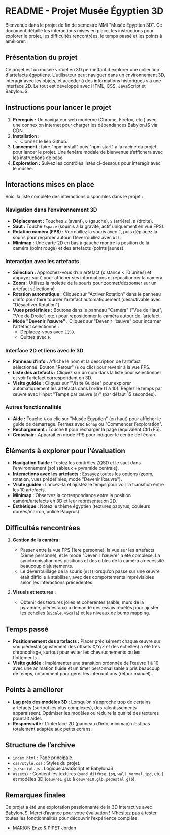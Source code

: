 # README - Projet Musée Égyptien 3D

Bienvenue dans le projet de fin de semestre MMI "Musée Égyptien 3D". Ce document détaille les interactions mises en place, les instructions pour explorer le projet, les difficultés rencontrées, le temps passé et les points à améliorer.

## Présentation du projet

Ce projet est un musée virtuel en 3D permettant d'explorer une collection d'artefacts égyptiens. L'utilisateur peut naviguer dans un environnement 3D, interagir avec les objets, et accéder à des informations historiques via une interface 2D. Le tout est développé avec HTML, CSS, JavaScript et BabylonJS.

## Instructions pour lancer le projet

1. **Prérequis :** Un navigateur web moderne (Chrome, Firefox, etc.) avec une connexion internet pour charger les dépendances BabylonJS via CDN.
2. **Installation :**
    - Clonnez le lien Github.
3. **Lancement :** faire "npm install" puis "npm start" a la racine du projet pour lancer le projet. Une fenêtre modale de bienvenue s’affichera avec les instructions de base.
4. **Exploration :** Suivez les contrôles listés ci-dessous pour interagir avec le musée.

## Interactions mises en place

Voici la liste complète des interactions disponibles dans le projet :

### Navigation dans l’environnement 3D
- **Déplacement :** Touches `Z` (avant), `Q` (gauche), `S` (arrière), `D` (droite).
- **Saut :** Touche `Espace` (soumis à la gravité, actif uniquement en vue FPS).
- **Rotation caméra (FPS) :** Verrouillez la souris avec `C`, puis déplacez la souris pour regarder autour. Déverrouillez avec `Alt`.
- **Minimap :** Une carte 2D en bas à gauche montre la position de la caméra (point rouge) et des artefacts (points jaunes).

### Interaction avec les artefacts
- **Sélection :** Approchez-vous d’un artefact (distance < 10 unités) et appuyez sur `E` pour afficher ses informations et repositionner la caméra.
- **Zoom :** Utilisez la molette de la souris pour zoomer/dézoomer sur un artefact sélectionné.
- **Rotation automatique :** Cliquez sur "Activer Rotation" dans le panneau d’info pour faire tourner l’artefact automatiquement (désactivable avec "Désactiver Rotation").
- **Vues prédéfinies :** Boutons dans le panneau "Caméra" ("Vue de Haut", "Vue de Droite", etc.) pour repositionner la caméra autour de l’artefact.
- **Mode "Devenir l’œuvre" :** Cliquez sur "Devenir l'œuvre" pour incarner l’artefact sélectionné :
    - Déplacez-vous avec `ZQSD`.
    - Quittez avec `F`.

### Interface 2D et liens avec le 3D
- **Panneau d’info :** Affiche le nom et la description de l’artefact sélectionné. Bouton "Retour" (`E` ou clic) pour revenir à la vue FPS.
- **Liste des artefacts :** Cliquez sur un nom dans la liste pour sélectionner et voir l’artefact correspondant en 3D.
- **Visite guidée :** Cliquez sur "Visite Guidée" pour explorer automatiquement les artefacts dans l’ordre (1 à 10). Réglez le temps par œuvre avec l’input "Temps par œuvre (s)" (par défaut 15 secondes).

### Autres fonctionnalités
- **Aide :** Touche `A` ou clic sur "Musée Égyptien" (en haut) pour afficher le guide de démarrage. Fermez avec `Échap` ou "Commencer l’exploration".
- **Rechargement :** Touche `R` pour recharger la page (équivalent Ctrl+F5).
- **Crosshair :** Apparaît en mode FPS pour indiquer le centre de l’écran.

## Éléments à explorer pour l’évaluation

- **Navigation fluide :** Testez les contrôles ZQSD et le saut dans l’environnement (sol sableux + pyramide centrale).
- **Interactions avec les artefacts :** Essayez toutes les options (zoom, rotation, vues prédéfinies, mode "Devenir l’œuvre").
- **Visite guidée :** Lancez-la et ajustez le temps pour voir la transition entre les 10 artefacts.
- **Minimap :** Observez la correspondance entre la position caméra/artefacts en 3D et leur représentation 2D.
- **Esthétique :** Notez le thème égyptien (textures papyrus, couleurs dorées/marron, police Papyrus).

## Difficultés rencontrées

1. **Gestion de la caméra :**
    - Passer entre la vue FPS (1ère personne), la vue sur les artefacts (3ème personne), et le mode "Devenir l’œuvre" a été complexe. La synchronisation des positions et des cibles de la caméra a nécessité beaucoup d’ajustements.
    - Le déverrouillage de la souris (`Alt`) lorsqu’on passe sur une œuvre était difficile à stabiliser, avec des comportements imprévisibles selon les interactions précédentes.

2. **Visuels et textures :**
    - Obtenir des textures jolies et cohérentes (sable, murs de la pyramide, piédestaux) a demandé des essais répétés pour ajuster les échelles (`uScale`, `vScale`) et les niveaux de bump mapping.

## Temps passé

- **Positionnement des artefacts :** Placer précisément chaque œuvre sur son piédestal (ajustement des offsets X/Y/Z et des échelles) a été très chronophage, surtout pour éviter les chevauchements ou les flottements.
- **Visite guidée :** Implémenter une transition ordonnée de l’œuvre 1 à 10 avec une animation fluide et un timer personnalisable a pris beaucoup de temps, notamment pour gérer les interruptions (retour manuel).

## Points à améliorer

- **Lag près des modèles 3D :** Lorsqu’on s’approche trop de certains artefacts (surtout les plus complexes), des ralentissements apparaissent. Optimiser les modèles ou réduire la qualité des textures pourrait aider.
- **Responsivité :** L’interface 2D (panneau d’info, minimap) n’est pas totalement adaptée aux petits écrans.

## Structure de l’archive

- `index.html` : Page principale.
- `css/style.css` : Styles du projet.
- `js/script.js` : Logique JavaScript et BabylonJS.
- `assets/` : Contient les textures (`sand_diffuse.jpg`, `wall_normal.jpg`, etc.) et modèles 3D (`oeuvre1.glb` à `oeuvre10.glb`, `pedestal.glb`).

## Remarques finales

Ce projet a été une exploration passionnante de la 3D interactive avec BabylonJS. Merci d’avance pour votre évaluation ! N’hésitez pas à tester toutes les fonctionnalités pour découvrir l’expérience complète.

* MARION Enzo & PIPET Jordan